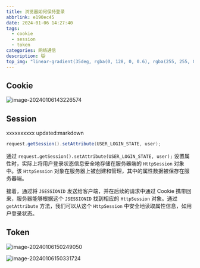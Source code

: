 ```yaml
---
title: 浏览器如何保持登录
abbrlink: e190ec45
date: 2024-01-06 14:27:40
tags:
  - cookie
  - session
  - token
categories: 网络通信
description: 😺
top_img: "linear-gradient(35deg, rgba(0, 128, 0, 0.6), rgba(255, 255, 0, 0.6), rgba(0, 0, 255, 0.6), rgba(255, 0, 0, 0.6), rgba(128, 0, 128, 0.6))"
---
```

## Cookie

![image-20240106143226574](https://oooooo.oss-cn-fuzhou.aliyuncs.com/readme/202401061432265.png)

## Session

xxxxxxxxxx updated:markdown

```java
request.getSession().setAttribute(USER_LOGIN_STATE, user);
```

通过 `request.getSession().setAttribute(USER_LOGIN_STATE, user);` 设置属性时，实际上将用户登录状态信息安全地存储在服务器端的 `HttpSession` 对象中。该 `HttpSession` 对象在服务器上被创建和管理，其中的属性数据被保存在服务器端。

接着，通过将 `JSESSIONID` 发送给客户端，并在后续的请求中通过 Cookie 携带回来，服务器能够根据这个 `JSESSIONID` 找到相应的 `HttpSession` 对象。通过 `getAttribute` 方法，我们可以从这个 `HttpSession` 中安全地读取属性信息，如用户登录状态。

## Token

![image-20240106150249050](https://oooooo.oss-cn-fuzhou.aliyuncs.com/readme/202401061502119.png)

![image-20240106150331724](https://oooooo.oss-cn-fuzhou.aliyuncs.com/readme/202401061503827.png)
